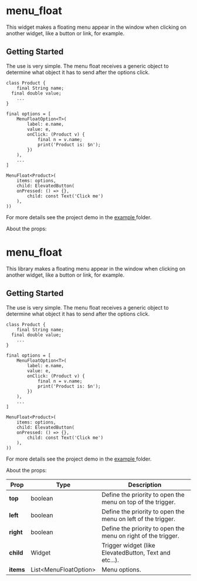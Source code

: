 # menu_float

This widget makes a floating menu appear in the window when clicking on another widget, like a button or link, for example.

## Getting Started
The use is very simple. The menu float receives a generic object to determine what object it has to send after the options click.

```
class Product {
	final String name;
  final double value;
	...
}

final options = [
	MenuFloatOption<T>(
		label: e.name,
		value: e,
		onClick: (Product v) {
			final n = v.name;
			print('Product is: $n');
		})
	),
	...
]

MenuFloat<Product>(
	items: options,
	child: ElevatedButton(
    onPressed: () => {}, 
		child: const Text('Click me')
	),
))
```

For more details see the project demo in the [example
](https://github.com/emirdeliz/menu_float/tree/master/example/menu_float_demo) folder.

About the props:

# menu_float

This library makes a floating menu appear in the window when clicking on another widget, like a button or link, for example.

## Getting Started
The use is very simple. The menu float receives a generic object to determine what object it has to send after the options click.

```
class Product {
	final String name;
  final double value;
	...
}

final options = [
	MenuFloatOption<T>(
		label: e.name,
		value: e,
		onClick: (Product v) {
			final n = v.name;
			print('Product is: $n');
		})
	),
	...
]

MenuFloat<Product>(
	items: options,
	child: ElevatedButton(
    onPressed: () => {}, 
		child: const Text('Click me')
	),
))
```

For more details see the project demo in the [example
](https://github.com/emirdeliz/menu_float/tree/master/example/menu_float_demo)folder.


About the props:

| **Prop**  | **Type** | **Description** |
|-----------|----------|---------------------------------------------------------------------|
| **top** | boolean | Define the priority to open the menu on top of the trigger. |
| **left** | boolean | Define the priority to open the menu on left of the trigger. |
| **right** | boolean | Define the priority to open the menu on right of the trigger. |
| **child** | Widget | Trigger widget (like ElevatedButton, Text and etc...). |
| **items** | List<MenuFloatOption<T>> | Menu options. |
